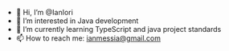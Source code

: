 - 👋 Hi, I’m @IanIori
- 👀 I’m interested in Java development
- 🌱 I’m currently learning TypeScript and java project standards
- 📫 How to reach me: ianmessia@gmail.com
